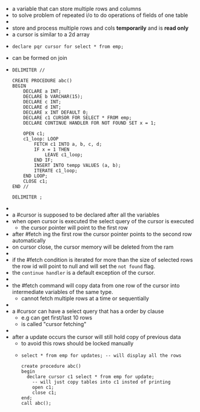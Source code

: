 - a variable that can store multiple rows and columns
- to solve problem of repeated i/o to do operations of fields of one table
-
- store and process multiple rows and cols __temporarily__ and is __read only__
- a cursor is similar to a 2d array
- ```
  declare pqr cursor for select * from emp;
  ```
- can be formed on join
- ```
  DELIMITER //
  
  CREATE PROCEDURE abc()
  BEGIN
      DECLARE a INT;
      DECLARE b VARCHAR(15);
      DECLARE c INT;
      DECLARE d INT;
      DECLARE x INT DEFAULT 0;
      DECLARE c1 CURSOR FOR SELECT * FROM emp;
      DECLARE CONTINUE HANDLER FOR NOT FOUND SET x = 1;
  
      OPEN c1;
      c1_loop: LOOP
          FETCH c1 INTO a, b, c, d;
          IF x = 1 THEN
              LEAVE c1_loop;
          END IF;
          INSERT INTO tempp VALUES (a, b);
          ITERATE c1_loop;
      END LOOP;
      CLOSE c1;
  END //
  
  DELIMITER ;
  ```
-
- a #cursor is supposed to be declared after all the variables
- when open cursor is executed the select query of the cursor is executed
	- the cursor pointer will point to the first row
- after #fetch ing the first row the cursor pointer points to the second row automatically
- on cursor close, the cursor memory will be deleted from the ram
-
- if the #fetch condition is iterated for more than the size of selected rows the row id will point to null and will set the `not found` flag.
- the `continue handler` is a default exception of the cursor.
-
- the #fetch command will copy data from one row of the cursor into intermediate variables of the same type.
	- cannot fetch multiple rows at a time or sequentially
-
- a #cursor can have a select query that has a order by clause
	- e.g can get first/last 10 rows
	- is called "cursor fetching"
-
- after a update occurs the cursor will still hold copy of previous data
	- to avoid this rows should be locked manually
	- ```
	  select * from emp for updates; -- will display all the rows
	  
	  create procedure abc()
	  begin
	  	declare cursor c1 select * from emp for update; 
	      -- will just copy tables into c1 insted of printing
	      open c1; 
	      close c1;
	  end;
	  call abc();
	  ```